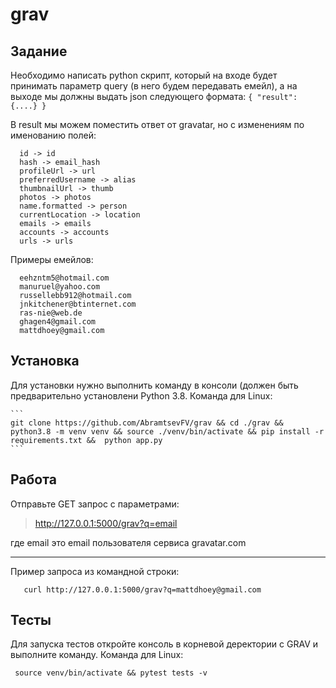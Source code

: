 # grav
## Задание ##
Необходимо написать python скрипт, который на входе будет принимать параметр query (в него будем передавать емейл), а на выходе мы должны выдать json следующего формата:
``
  {
  "result": {....}
  }
``

В result мы можем поместить ответ от gravatar, но с изменениям по именованию полей:

```
  id -> id
  hash -> email_hash
  profileUrl -> url
  preferredUsername -> alias
  thumbnailUrl -> thumb
  photos -> photos
  name.formatted -> person
  currentLocation -> location
  emails -> emails
  accounts -> accounts
  urls -> urls
```
Примеры емейлов:
```
  eehzntm5@hotmail.com
  manuruel@yahoo.com
  russellebb912@hotmail.com
  jnkitchener@btinternet.com
  ras-nie@web.de
  ghagen4@gmail.com
  mattdhoey@gmail.com
  ```
  ## Установка ##
  Для установки нужно выполнить команду в консоли (должен быть предварительно установлени Python  3.8.
  Команда для Linux:
    
    ```
    git clone https://github.com/AbramtsevFV/grav && cd ./grav && python3.8 -m venv venv && source ./venv/bin/activate && pip install -r requirements.txt &&  python app.py
    ```
 ## Работа ##
 Отправьте GET запрос с параметрами:
 
>  http://127.0.0.1:5000/grav?q=email

 где email это email пользователя сервиса gravatar.com
 ***
 Пример запроса из командной строки:
 ```
    curl http://127.0.0.1:5000/grav?q=mattdhoey@gmail.com
  ```
 ## Тесты ##
 Для запуска тестов откройте консоль в корневой деректории с GRAV и выполните команду.
 Команда для Linux:
 ```
  source venv/bin/activate && pytest tests -v
  ```
